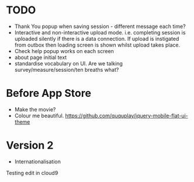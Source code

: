 
TODO
====

* Thank You popup when saving session - different message each time?
* Interactive and non-interactive upload mode. i.e. completing session is uploaded silently if there is a data connection. If upload is instigated from outbox then loading screen is shown whilst upload takes place.
* Check help popup works on each screen 
* about page initial text
* standardise vocabulary on UI. Are we talking survey/measure/session/ten breaths what?

Before App Store
================

* Make the movie?
* Colour me beautiful.
https://github.com/ququplay/jquery-mobile-flat-ui-theme


Version 2
=========

* Internationalisation 

Testing edit in cloud9
